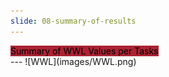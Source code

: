 ```yaml
---
slide: 08-summary-of-results
---
```


<div style="text-align: left">
    <mark style="background-color: #ab2333!important"> 
        Summary of WWL Values per Tasks
    </mark> 
</div>
---
![WWL](images/WWL.png)